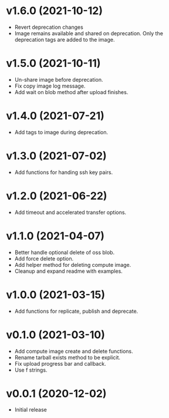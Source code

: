 v1.6.0 (2021-10-12)
===================

- Revert deprecation changes
- Image remains available and shared on deprecation. Only the
  deprecation tags are added to the image.

v1.5.0 (2021-10-11)
===================

- Un-share image before deprecation.
- Fix copy image log message.
- Add wait on blob method after upload finishes.

v1.4.0 (2021-07-21)
===================

- Add tags to image during deprecation.

v1.3.0 (2021-07-02)
===================

- Add functions for handing ssh key pairs.

v1.2.0 (2021-06-22)
===================

- Add timeout and accelerated transfer options. 

v1.1.0 (2021-04-07)
===================

- Better handle optional delete of oss blob.
- Add force delete option.
- Add helper method for deleting compute image.
- Cleanup and expand readme with examples.

v1.0.0 (2021-03-15)
===================

- Add functions for replicate, publish and deprecate.

v0.1.0 (2021-03-10)
===================

- Add compute image create and delete functions.
- Rename tarball exists method to be explicit.
- Fix upload progress bar and callback.
- Use f strings.

v0.0.1 (2020-12-02)
===================

- Initial release
